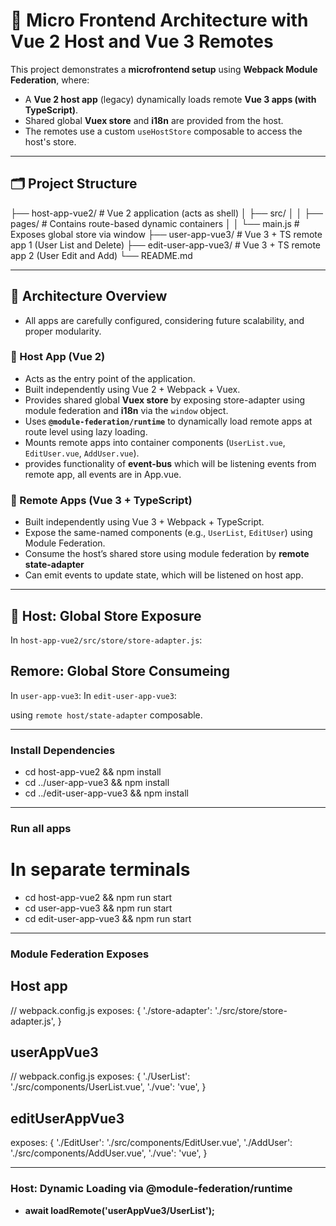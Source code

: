 # 🧩 Micro Frontend Architecture with Vue 2 Host and Vue 3 Remotes

This project demonstrates a **microfrontend setup** using **Webpack Module Federation**, where:

- A **Vue 2 host app** (legacy) dynamically loads remote **Vue 3 apps (with TypeScript)**.
- Shared global **Vuex store** and **i18n** are provided from the host.
- The remotes use a custom `useHostStore` composable to access the host's store.

---

## 🗂️ Project Structure

├── host-app-vue2/ # Vue 2 application (acts as shell)
│ ├── src/
│ │ ├── pages/ # Contains route-based dynamic containers
│ │ └── main.js # Exposes global store via window
├── user-app-vue3/ # Vue 3 + TS remote app 1 (User List and Delete)
├── edit-user-app-vue3/ # Vue 3 + TS remote app 2 (User Edit and Add)
└── README.md

---

## 🚀 Architecture Overview

- All apps are carefully configured, considering future scalability, and proper modularity.

### 🧭 Host App (Vue 2)

- Acts as the entry point of the application.
- Built independently using Vue 2 + Webpack + Vuex.
- Provides shared global **Vuex store** by exposing store-adapter using module federation and **i18n** via the `window` object.
- Uses **`@module-federation/runtime`** to dynamically load remote apps at route level using lazy loading.
- Mounts remote apps into container components (`UserList.vue`, `EditUser.vue`, `AddUser.vue`).
- provides functionality of **event-bus** which will be listening events from remote app, all events are in App.vue.

### 🧩 Remote Apps (Vue 3 + TypeScript)

- Built independently using Vue 3 + Webpack + TypeScript.
- Expose the same-named components (e.g., `UserList`, `EditUser`) using Module Federation.
- Consume the host’s shared store using module federation by **remote state-adapter**
- Can emit events to update state, which will be listened on host app.

---

## 🔌 Host: Global Store Exposure

In `host-app-vue2/src/store/store-adapter.js`:

## Remore: Global Store Consumeing

In `user-app-vue3`:
In `edit-user-app-vue3`:

using `remote host/state-adapter` composable.

---

### Install Dependencies 

- cd host-app-vue2 && npm install
- cd ../user-app-vue3 && npm install
- cd ../edit-user-app-vue3 && npm install

---

### Run all apps

# In separate terminals
- cd host-app-vue2 && npm run start
- cd user-app-vue3 && npm run start
- cd edit-user-app-vue3 && npm run start

--- 

### Module Federation Exposes

## Host app

// webpack.config.js
exposes: {
  './store-adapter': './src/store/store-adapter.js',
}

## userAppVue3

// webpack.config.js
exposes: {
  './UserList': './src/components/UserList.vue',
  './vue': 'vue',
}

## editUserAppVue3

exposes: {
  './EditUser': './src/components/EditUser.vue',
  './AddUser': './src/components/AddUser.vue',
  './vue': 'vue',
}

---

### Host: Dynamic Loading via @module-federation/runtime

- **await loadRemote('userAppVue3/UserList');**
